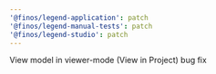 ```yaml
---
'@finos/legend-application': patch
'@finos/legend-manual-tests': patch
'@finos/legend-studio': patch
---
```


View model in viewer-mode (View in Project) bug fix
